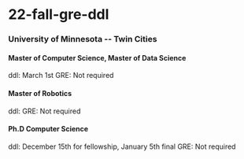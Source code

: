 # 22-fall-gre-ddl

### University of Minnesota -- Twin Cities

#### Master of Computer Science, Master of Data Science

ddl: March 1st
GRE: Not required

#### Master of Robotics

ddl: 
GRE: Not required

#### Ph.D Computer Science

ddl: December 15th for fellowship, January 5th final
GRE: Not required

